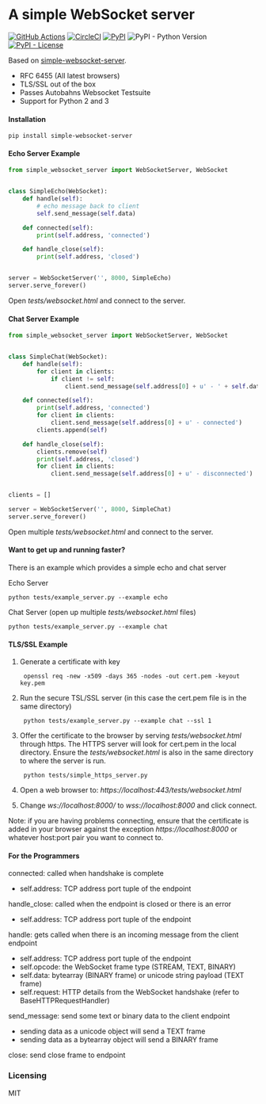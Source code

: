 # A simple WebSocket server

[![GitHub Actions](https://github.com/pikhovkin/simple-websocket-server/workflows/build/badge.svg)](https://github.com/pikhovkin/simple-websocket-server/actions)
[![CircleCI](https://img.shields.io/circleci/project/github/pikhovkin/simple-websocket-server.svg)](https://circleci.com/gh/pikhovkin/simple-websocket-server)
[![PyPI](https://img.shields.io/pypi/v/simple-websocket-server.svg)](https://pypi.org/project/simple-websocket-server/)
![PyPI - Python Version](https://img.shields.io/pypi/pyversions/simple-websocket-server.svg)
[![PyPI - License](https://img.shields.io/pypi/l/simple-websocket-server.svg)](./LICENSE)

Based on [simple-websocket-server](https://github.com/dpallot/simple-websocket-server).

- RFC 6455 (All latest browsers)
- TLS/SSL out of the box
- Passes Autobahns Websocket Testsuite
- Support for Python 2 and 3

#### Installation

    pip install simple-websocket-server

#### Echo Server Example

`````python
from simple_websocket_server import WebSocketServer, WebSocket


class SimpleEcho(WebSocket):
    def handle(self):
        # echo message back to client
        self.send_message(self.data)

    def connected(self):
        print(self.address, 'connected')

    def handle_close(self):
        print(self.address, 'closed')


server = WebSocketServer('', 8000, SimpleEcho)
server.serve_forever()
`````

Open *tests/websocket.html* and connect to the server.

#### Chat Server Example

`````python
from simple_websocket_server import WebSocketServer, WebSocket


class SimpleChat(WebSocket):
    def handle(self):
        for client in clients:
            if client != self:
                client.send_message(self.address[0] + u' - ' + self.data)

    def connected(self):
        print(self.address, 'connected')
        for client in clients:
            client.send_message(self.address[0] + u' - connected')
        clients.append(self)

    def handle_close(self):
        clients.remove(self)
        print(self.address, 'closed')
        for client in clients:
            client.send_message(self.address[0] + u' - disconnected')


clients = []

server = WebSocketServer('', 8000, SimpleChat)
server.serve_forever()
`````
Open multiple *tests/websocket.html* and connect to the server.

#### Want to get up and running faster?

There is an example which provides a simple echo and chat server

Echo Server

    python tests/example_server.py --example echo

Chat Server (open up multiple *tests/websocket.html* files)

    python tests/example_server.py --example chat

#### TLS/SSL Example

1) Generate a certificate with key

        openssl req -new -x509 -days 365 -nodes -out cert.pem -keyout key.pem

2) Run the secure TSL/SSL server (in this case the cert.pem file is in the same directory)

        python tests/example_server.py --example chat --ssl 1

3) Offer the certificate to the browser by serving *tests/websocket.html* through https.
The HTTPS server will look for cert.pem in the local directory.
Ensure the *tests/websocket.html* is also in the same directory to where the server is run.

        python tests/simple_https_server.py

4) Open a web browser to: *https://localhost:443/tests/websocket.html*

5) Change *ws://localhost:8000/* to *wss://localhost:8000* and click connect.

Note: if you are having problems connecting, ensure that the certificate is added in your browser against the exception *https://localhost:8000* or whatever host:port pair you want to connect to.

#### For the Programmers

connected: called when handshake is complete
 - self.address: TCP address port tuple of the endpoint

handle_close: called when the endpoint is closed or there is an error
 - self.address: TCP address port tuple of the endpoint

handle: gets called when there is an incoming message from the client endpoint
 - self.address: TCP address port tuple of the endpoint
 - self.opcode: the WebSocket frame type (STREAM, TEXT, BINARY)
 - self.data: bytearray (BINARY frame) or unicode string payload (TEXT frame)
 - self.request: HTTP details from the WebSocket handshake (refer to BaseHTTPRequestHandler)

send_message: send some text or binary data to the client endpoint
 - sending data as a unicode object will send a TEXT frame
 - sending data as a bytearray object will send a BINARY frame

close: send close frame to endpoint

### Licensing

MIT
